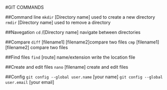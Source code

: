 #GIT COMMANDS

##Command line
`mkdir` [Directory name] used to create a new directory
`rmdir` [Directory name] used to remove a directory
	
##Navegation
`cd` /[Directory name] navigate between directories

##Compare
`diff` [filename1] [filename2]compare two files
`cmp` [filename1][filename2] compare two files

##Find files
`find` [route] name/extension write the location file

##Create and edit files
`nano` [filename] create and edit files

##Config
`git config --global user.name` [your name]
`git config --global user.email` [your email]
				
##
